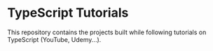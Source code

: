 # TypeScript Tutorials

This repository contains the projects built while following tutorials on TypeScript (YouTube, Udemy...).
